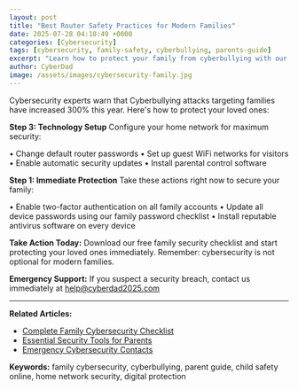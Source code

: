 ```yaml
---
layout: post
title: "Best Router Safety Practices for Modern Families"
date: 2025-07-28 04:10:49 +0000
categories: [Cybersecurity]
tags: [cybersecurity, family-safety, cyberbullying, parents-guide]
excerpt: "Learn how to protect your family from cyberbullying with our expert cybersecurity guide. Simple steps every parent can implement today."
author: CyberDad
image: /assets/images/cybersecurity-family.jpg
---
```


Cybersecurity experts warn that Cyberbullying attacks targeting families have increased 300% this year. Here's how to protect your loved ones:

**Step 3: Technology Setup**
Configure your home network for maximum security:

• Change default router passwords
• Set up guest WiFi networks for visitors
• Enable automatic security updates
• Install parental control software

**Step 1: Immediate Protection**
Take these actions right now to secure your family:

• Enable two-factor authentication on all family accounts
• Update all device passwords using our family password checklist
• Install reputable antivirus software on every device



**Take Action Today:** Download our free family security checklist and start protecting your loved ones immediately. Remember: cybersecurity is not optional for modern families.

**Emergency Support:** If you suspect a security breach, contact us immediately at help@cyberdad2025.com

---

**Related Articles:**
- [Complete Family Cybersecurity Checklist](/)
- [Essential Security Tools for Parents](/)
- [Emergency Cybersecurity Contacts](/)

**Keywords:** family cybersecurity, cyberbullying, parent guide, child safety online, home network security, digital protection